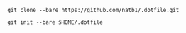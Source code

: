 ```
git clone --bare https://github.com/natb1/.dotfile.git
```
```
git init --bare $HOME/.dotfile
```
